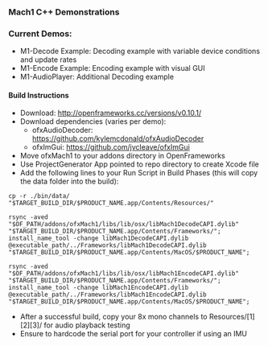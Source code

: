 ### Mach1 C++ Demonstrations
### 
### 
### Current Demos:
 - M1-Decode Example: Decoding example with variable device conditions and update rates 
 - M1-Encode Example: Encoding example with visual GUI
 - M1-AudioPlayer: Additional Decoding example

#### Build Instructions
 - Download: http://openframeworks.cc/versions/v0.10.1/
 - Download dependencies (varies per demo): 
	- ofxAudioDecoder: https://github.com/kylemcdonald/ofxAudioDecoder
	- ofxImGui: https://github.com/jvcleave/ofxImGui
- Move ofxMach1 to your addons directory in OpenFrameworks
- Use ProjectGenerator App pointed to repo directory to create Xcode file 
- Add the following lines to your Run Script in Build Phases (this will copy the data folder into the build): 

```
cp -r ./bin/data/ "$TARGET_BUILD_DIR/$PRODUCT_NAME.app/Contents/Resources/"

rsync -aved  "$OF_PATH/addons/ofxMach1/libs/lib/osx/libMach1DecodeCAPI.dylib" "$TARGET_BUILD_DIR/$PRODUCT_NAME.app/Contents/Frameworks/";
install_name_tool -change libMach1DecodeCAPI.dylib @executable_path/../Frameworks/libMach1DecodeCAPI.dylib "$TARGET_BUILD_DIR/$PRODUCT_NAME.app/Contents/MacOS/$PRODUCT_NAME";

rsync -aved  "$OF_PATH/addons/ofxMach1/libs/lib/osx/libMach1EncodeCAPI.dylib" "$TARGET_BUILD_DIR/$PRODUCT_NAME.app/Contents/Frameworks/";
install_name_tool -change libMach1EncodeCAPI.dylib @executable_path/../Frameworks/libMach1EncodeCAPI.dylib "$TARGET_BUILD_DIR/$PRODUCT_NAME.app/Contents/MacOS/$PRODUCT_NAME";
```

- After a successful build, copy your 8x mono channels to Resources/[1][2][3]/ for audio playback testing
- Ensure to hardcode the serial port for your controller if using an IMU
